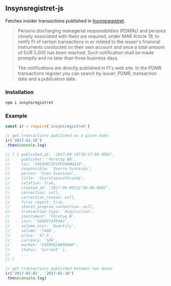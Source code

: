 ## Insynsregistret-js

Fetches insider transactions published in [Insynsregistret](http://www.fi.se/en/our-registers/pdmr-transactions/).

>Persons discharging managerial responsibilities (PDMRs) and persons closely associated with them are required, under MAR Article 19, to notify FI of certain transactions in or related to the issuer's financial instruments conducted on their own account and once a total amount of EUR 5,000 has been reached. Such notification shall be made promptly and no later than three business days.

>The notifications are directly published in FI's web site. In the PDMR transactions register you can search by issuer, PDMR, transaction date and a publication date.

### Installation
```bash
npm i insynsregistret
```

### Example
```javascript
const ir = require('insynsregistret')

// get transactions published on a given date
ir('2017-01-10')
.then(console.log)

// [ { published_at: '2017-09-10T18:27:58.000Z',
//     publisher: 'Företag AB',
//     lei: '549300I1FSPPU9HHU419',
//     responsible: 'Sverre Svansson',
//     person: 'Sven Svensson',
//     title: 'Styrelseordförande',
//     relative: true,
//     created_at: '2017-09-06T22:00:00.000Z',
//     correction: null,
//     correction_reason: null,
//     first_report: true,
//     shares_program_connection: null,
//     transaction_type: 'Acquisition',
//     instrument: 'Företag B',
//     isin: 'SE0007439442',
//     volume_unit: 'Quantity',
//     volume: '7400',
//     price: '67.5',
//     currency: 'SEK',
//     market: 'EXEMPELMARKNAD',
//     status: 'Current' },
//     ...
// ]

// get transactions published between two dates
ir('2017-01-01', '2017-01-10')
.then(console.log)


```
    
